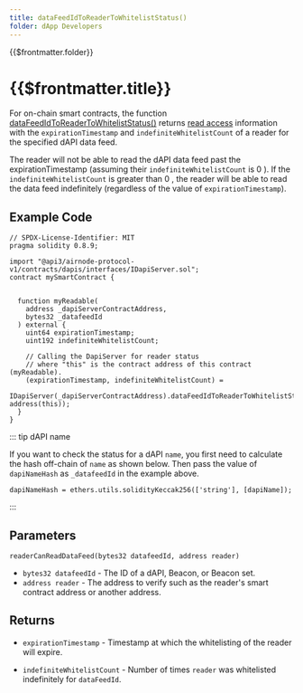 ```yaml
---
title: dataFeedIdToReaderToWhitelistStatus()
folder: dApp Developers
---
```


<TitleSpan>{{$frontmatter.folder}}</TitleSpan>

# {{$frontmatter.title}}

<VersionWarning/>

<TocHeader />
<TOC class="table-of-contents" :include-level="[2,3]" />

For on-chain smart contracts, the function
[dataFeedIdToReaderToWhitelistStatus()](https://github.com/api3dao/airnode-protocol-v1/blob/v0.5.0/contracts/dapis/DapiServer.sol#L791-L806)
returns [read access](./#coverage-policies) information with the
`expirationTimestamp` and `indefiniteWhitelistCount` of a reader for the
specified dAPI data feed.

The reader will not be able to read the dAPI data feed past the
expirationTimestamp (assuming their `indefiniteWhitelistCount` is 0 ). If the
`indefiniteWhitelistCount` is greater than 0 , the reader will be able to read
the data feed indefinitely (regardless of the value of `expirationTimestamp`).

## Example Code

```solidity
// SPDX-License-Identifier: MIT
pragma solidity 0.8.9;

import "@api3/airnode-protocol-v1/contracts/dapis/interfaces/IDapiServer.sol";
contract mySmartContract {


  function myReadable(
    address _dapiServerContractAddress,
    bytes32 _datafeedId
  ) external {
    uint64 expirationTimestamp;
    uint192 indefiniteWhitelistCount;

    // Calling the DapiServer for reader status
    // where "this" is the contract address of this contract (myReadable).
    (expirationTimestamp, indefiniteWhitelistCount) =
      IDapiServer(_dapiServerContractAddress).dataFeedIdToReaderToWhitelistStatus(_datafeedId, address(this));
  }
}

```

::: tip dAPI name

If you want to check the status for a dAPI `name`, you first need to calculate
the hash off-chain of `name` as shown below. Then pass the value of
`dapiNameHash` as `_datafeedId` in the example above.

```solidity
dapiNameHash = ethers.utils.solidityKeccak256(['string'], [dapiName]);
```

:::

## Parameters

`readerCanReadDataFeed(bytes32 datafeedId, address reader)`

- `bytes32 datafeedId` - The ID of a dAPI, Beacon, or Beacon set.
- `address reader` - The address to verify such as the reader's smart contract
  address or another address.

## Returns

- `expirationTimestamp` - Timestamp at which the whitelisting of the reader will
  expire.

- `indefiniteWhitelistCount` - Number of times `reader` was whitelisted
  indefinitely for `dataFeedId`.
